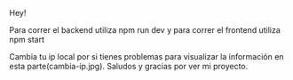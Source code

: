 Hey!

Para correr el backend utiliza npm run dev
y para correr el frontend utiliza npm start

Cambia tu ip local por si tienes problemas para visualizar la información en esta parte(cambia-ip.jpg).
Saludos y gracias por ver mi proyecto.
